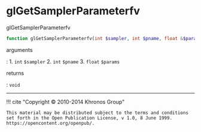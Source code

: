 # glGetSamplerParameterfv
glGetSamplerParameterfv

```php
function glGetSamplerParameterfv(int $sampler, int $pname, float &$params) : void
```

arguments

:    1. `int` `$sampler` 
    2. `int` `$pname` 
    3. `float` `$params` 

returns

:    `void` 

---
     

!!! cite "Copyright © 2010-2014 Khronos Group"

    This material may be distributed subject to the terms and conditions set forth in the Open Publication License, v 1.0, 8 June 1999. https://opencontent.org/openpub/.